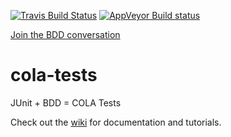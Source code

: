 [![Travis Build Status](https://travis-ci.org/bmsantos/cola-tests.svg?branch=master)](https://travis-ci.org/bmsantos/cola-tests)
[![AppVeyor Build status](https://ci.appveyor.com/api/projects/status/fkc815niqbmniq6r?svg=true)](https://ci.appveyor.com/project/bmsantos/cola-tests)

[Join the BDD conversation](https://cola-tests.herokuapp.com)


# cola-tests

JUnit + BDD = COLA Tests

Check out the [wiki](https://github.com/bmsantos/cola-tests/wiki) for documentation and tutorials.
